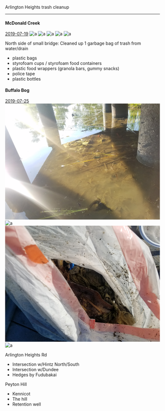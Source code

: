 Arlington Heights trash cleanup

-------


#### McDonald Creek
<u>2019-07-19</u>
![a](trash/mcdonald_creek_9)
![a](trash/mcdonald_creek_1)
![a](trash/mcdonald_creek_2)
![a](trash/mcdonald_creek_3)
![a](trash/mcdonald_creek_4)

North side of small bridge: Cleaned up 1 garbage bag of trash from water/drain
- plastic bags
- styrofoam cups / styrofoam food containers
- plastic food wrappers (granola bars, gummy snacks)
- police tape
- plastic bottles


#### Buffalo Bog
<u>2019-07-25</u>
![a](trash/buffalo_bog_1)
![a](trash/buffalo_bog_2)
![a](trash/buffalo_bog_3)
![a](trash/buffalo_bog_4)

Arlington Heights Rd
- Intersection w/Hintz North/South
- Intersection w/Dundee
- Hedges by Fudubakai

Peyton Hill
- Kennicot
- The hill
- Retention well
